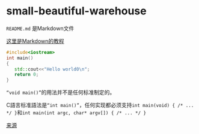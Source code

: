 # small-beautiful-warehouse

`README.md` 是Markdown文件 
  
 [这里是Markdown的教程](https://www.runoob.com/markdown/md-tutorial.html) 
  
 ``` C++
 #include<iostream> 
 int main() 
 { 
    std::cout<<"Hello world0\n";
    return 0; 
 } 
 ``` 
  
 `“void main()”`的用法并不是任何标准制定的。 
  
 C語言标准語法是`“int main()”`，任何实现都必须支持`int main(void) { /* ... */ }`和`int main(int argc, char* argv[]) { /* ... */ } `  
  
 [来源](http://www.stroustrup.com/bs_faq2.html#void-main)
